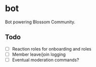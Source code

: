 # bot

Bot powering Blossom Community.

## Todo

- [ ] Reaction roles for onboarding and roles
- [ ] Member leave/join logging
- [ ] Eventual moderation commands?
